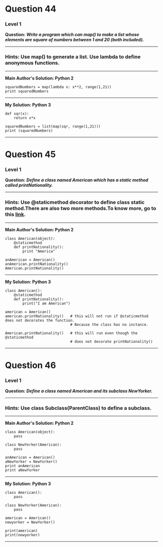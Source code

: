# Question 44
### Level 1

**Question:**
***Write a program which can map() to make a list whose elements are square of numbers between 1 and 20 (both included).***

---------------

### Hints: Use map() to generate a list. Use lambda to define anonymous functions.
---------------

**Main Author's Solution: Python 2**
```
squaredNumbers = map(lambda x: x**2, range(1,21))
print squaredNumbers
```
----------------
**My Solution: Python 3**
```
def sqr(x):
    return x*x

squaredNumbers = list(map(sqr, range(1,21)))
print (squaredNumbers)
```
----------------------------------------

# Question 45
### Level 1

**Question:**
***Define a class named American which has a static method called printNationality.***

---------------------
### Hints: Use @staticmethod decorator to define class static method.There are also two more methods.To know more, go to this [link](https://realpython.com/blog/python/instance-class-and-static-methods-demystified/). 

---------------------
**Main Author's Solution: Python 2**
```
class American(object):
    @staticmethod
    def printNationality():
        print "America"

anAmerican = American()
anAmerican.printNationality()
American.printNationality()
```
--------------------------
**My Solution: Python 3**
```
class American():
    @staticmethod
    def printNationality():
        print("I am American")

american = American()
american.printNationality()   # this will not run if @staticmethod does not decorates the function.
                              # Because the class has no inctance.

American.printNationality()   # this will run even though the @staticmethod
                              # does not decorate printNationality()
```
----------------------------------------

# Question 46
### Level 1

**Question:**
***Define a class named American and its subclass NewYorker.***

------------
### Hints: Use class Subclass(ParentClass) to define a subclass.
------------

**Main Author's Solution: Python 2**
```
class American(object):
    pass

class NewYorker(American):
    pass

anAmerican = American()
aNewYorker = NewYorker()
print anAmerican
print aNewYorker
```
----------------
**My Solution: Python 3**
```
class American():
    pass

class NewYorker(American):
    pass

american = American()
newyorker = NewYorker()

print(american)
print(newyorker)
```
----------------------------------------
